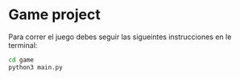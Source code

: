 # Game project

Para correr el juego debes seguir las sigueintes instrucciones en le terminal:

```sh
cd game
python3 main.py
```